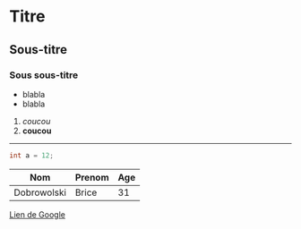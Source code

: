 # Titre
## Sous-titre
### Sous sous-titre
+ blabla
+ blabla
1. *coucou*
2. **coucou**
***

``` Java
int a = 12;
```

|Nom|Prenom|Age|
|---|---|---| 
|Dobrowolski|Brice|31|

[Lien de Google](http://google.fr)

<!-- ![Mon image](https://consolidatedlabel.com/app/uploads/2007/10/high-res-300dpi.jpg) -->